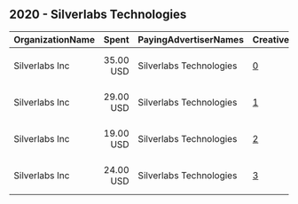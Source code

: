 ## 2020 - Silverlabs Technologies 
|OrganizationName|Spent|PayingAdvertiserNames|CreativeUrls|Impressions|Genders|AgeBrackets|CountryCodes|BillingAddresses|CandidateBallotInformation|
|:---|---:|:---|:---|---:|:---|:---|:---|:---|:---|
|Silverlabs Inc|35.00 USD|Silverlabs Technologies|[0](https://www.snap.com/political-ads/asset/10893ac123672808e4c8aca8076d353f5c9c3443c5cf3413614fbb28f3eb23cc?mediaType=mov)|35,931|FEMALE|16-35|united states|"2020 Wendover Ln,San Jose,95121,US"||
|Silverlabs Inc|29.00 USD|Silverlabs Technologies|[1](https://www.snap.com/political-ads/asset/d95bd0218ce990b3d2efca6455ebda53cb15ba208cd096b7798db42b1c189337?mediaType=mov)|28,533|MALE|16-35|united states|"2020 Wendover Ln,San Jose,95121,US"||
|Silverlabs Inc|19.00 USD|Silverlabs Technologies|[2](https://www.snap.com/political-ads/asset/d95bd0218ce990b3d2efca6455ebda53cb15ba208cd096b7798db42b1c189337?mediaType=mov)|18,813|FEMALE|16-35|united states|"2020 Wendover Ln,San Jose,95121,US"||
|Silverlabs Inc|24.00 USD|Silverlabs Technologies|[3](https://www.snap.com/political-ads/asset/10893ac123672808e4c8aca8076d353f5c9c3443c5cf3413614fbb28f3eb23cc?mediaType=mov)|25,672|MALE|16-35|united states|"2020 Wendover Ln,San Jose,95121,US"||
